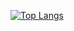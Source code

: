 [![Top Langs](https://github-readme-stats.vercel.app/api/top-langs/?username=alierensevinc)](https://github.com/anuraghazra/github-readme-stats)

